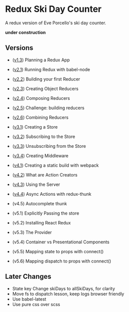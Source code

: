 Redux Ski Day Counter
=======================
A redux version of Eve Porcello's ski day counter.

__**under construction**__

Versions
----------

* ([v1.3](https://github.com/MoonTahoe/ski-day-counter-redux/tree/v1.3)) Planning a Redux App
* ([v2.1](https://github.com/MoonTahoe/ski-day-counter-redux/tree/v2.1)) Running Redux with babel-node
* ([v2.2](https://github.com/MoonTahoe/ski-day-counter-redux/tree/v2.2)) Building your first Reducer
* ([v2.3](https://github.com/MoonTahoe/ski-day-counter-redux/tree/v2.3)) Creating Object Reducers
* ([v2.4](https://github.com/MoonTahoe/ski-day-counter-redux/tree/v2.4)) Composing Reducers
* ([v2.5](https://github.com/MoonTahoe/ski-day-counter-redux/tree/v2.5)) Challenge: building reducers
* ([v2.6](https://github.com/MoonTahoe/ski-day-counter-redux/tree/v2.6)) Combining Reducers
* ([v3.1](https://github.com/MoonTahoe/ski-day-counter-redux/tree/v3.1)) Creating a Store
* ([v3.2](https://github.com/MoonTahoe/ski-day-counter-redux/tree/v3.2)) Subscribing to the Store
* ([v3.3](https://github.com/MoonTahoe/ski-day-counter-redux/tree/v3.3)) Unsubscribing from the Store
* ([v3.4](https://github.com/MoonTahoe/ski-day-counter-redux/tree/v3.4)) Creating Middleware
* ([v4.1](https://github.com/MoonTahoe/ski-day-counter-redux/tree/v4.1)) Creating a static build with webpack
* ([v4.2](https://github.com/MoonTahoe/ski-day-counter-redux/tree/v4.2)) What are Action Creators
* ([v4.3](https://github.com/MoonTahoe/ski-day-counter-redux/tree/v4.3)) Using the Server
* ([v4.4](https://github.com/MoonTahoe/ski-day-counter-redux/tree/v4.4)) Async Actions with redux-thunk
* (v4.5) Autocomplete thunk

* (v5.1) Explicitly Passing the store
* (v5.2) Installing React Redux
* (v5.3) The Provider
* (v5.4) Container vs Presentational Components
* (v5.5) Mapping state to props with connect()
* (v5.6) Mapping dispatch to props with connect()

Later Changes
------------

* State key Change skiDays to allSkiDays, for clarity
* Move fs to dispatch lesson, keep logs browser friendly
* Use babel-latest
* Use pure css over scss
